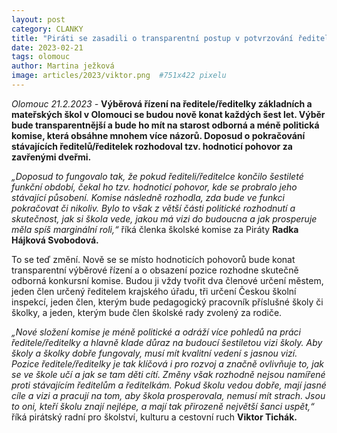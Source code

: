 ```yaml
---
layout: post
category: CLANKY
title: "Piráti se zasadili o transparentní postup v potvrzování ředitelů/ředitelek olomouckých základních a mateřských škol v jejich funkci"
date: 2023-02-21
tags: olomouc
author: Martina ježková
image: articles/2023/viktor.png  #751x422 pixelu
---
```

*Olomouc 21.2.2023 -* **Výběrová řízení na ředitele/ředitelky základních a mateřských škol v Olomouci se budou nově konat každých šest let. Výběr bude transparentnější a bude ho mít na starost odborná a méně politická komise, která obsáhne mnohem více názorů. Doposud o pokračování stávajících ředitelů/ředitelek rozhodoval tzv. hodnoticí pohovor za zavřenými dveřmi.** 

*„Doposud to fungovalo tak, že pokud řediteli/ředitelce končilo šestileté funkční období, čekal ho tzv. hodnoticí pohovor, kde se probralo jeho stávající působení. Komise následně rozhodla, zda bude ve funkci pokračovat či nikoliv. Bylo to však z větší části politické rozhodnutí a skutečnost, jak si škola vede, jakou má vizi do budoucna a jak prosperuje měla spíš marginální roli,“* říká členka školské komise za Piráty **Radka Hájková Svobodová.**

To se teď změní. Nově se se místo hodnoticích pohovorů bude konat transparentní výběrové řízení a o obsazení pozice rozhodne skutečně odborná konkursní komise. Budou ji vždy tvořit dva členové určení městem, jeden člen určený ředitelem krajského úřadu, tři určení Českou školní inspekcí, jeden člen, kterým bude pedagogický pracovník příslušné školy či školky, a jeden, kterým bude člen školské rady zvolený za rodiče. 

*„Nové složení komise je méně politické a odráží více pohledů na práci ředitele/ředitelky a hlavně klade důraz na budoucí šestiletou vizi školy. Aby školy a školky dobře fungovaly, musí mít kvalitní vedení s jasnou vizí. Pozice ředitele/ředitelky je tak klíčová i pro rozvoj a značně ovlivňuje to, jak se ve škole učí a jak se tam děti cítí. Změny však rozhodně nejsou namířené proti stávajícím ředitelům a ředitelkám. Pokud školu vedou dobře, mají jasné cíle a vizi a pracují na tom, aby škola prosperovala, nemusí mít strach. Jsou to oni, kteří školu znají nejlépe, a mají tak přirozeně největší šanci uspět,“* říká pirátský radní pro  školství, kulturu a cestovní ruch **Viktor Tichák.**
